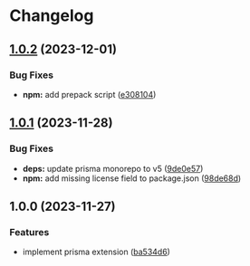 # Changelog

## [1.0.2](https://github.com/eoin-obrien/prisma-extension-kysely/compare/v1.0.1...v1.0.2) (2023-12-01)


### Bug Fixes

* **npm:** add prepack script ([e308104](https://github.com/eoin-obrien/prisma-extension-kysely/commit/e308104ed8c5578dc709e0e8e1f6de2998ad7fe3))

## [1.0.1](https://github.com/eoin-obrien/prisma-extension-kysely/compare/v1.0.0...v1.0.1) (2023-11-28)


### Bug Fixes

* **deps:** update prisma monorepo to v5 ([9de0e57](https://github.com/eoin-obrien/prisma-extension-kysely/commit/9de0e5774446f86b93bbe71fcfce41acf681e9d9))
* **npm:** add missing license field to package.json ([98de68d](https://github.com/eoin-obrien/prisma-extension-kysely/commit/98de68d1b57f7a7ecd3145cab82749e9de34f9c7))

## 1.0.0 (2023-11-27)


### Features

* implement prisma extension ([ba534d6](https://github.com/eoin-obrien/prisma-extension-kysely/commit/ba534d663b3a020306c168485b8b9739d54f7a53))
